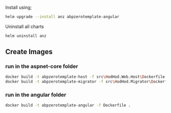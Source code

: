 ﻿Install using;

```bash
helm upgrade --install anz abpzerotemplate-angular
```

Uninstall all charts

```bash
helm uninstall anz
```

## Create Images

### run in the aspnet-core folder
```bash
docker build -t abpzerotemplate-host -f src\HodHod.Web.Host\Dockerfile .
docker build -t abpzerotemplate-migrator -f src\HodHod.Migrator\Dockerfile .
```

### run in the angular folder
```bash
docker build -t abpzerotemplate-angular -f Dockerfile . 
```
